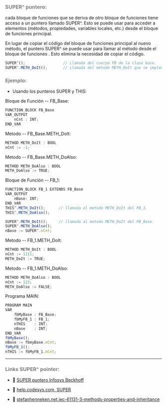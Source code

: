 ### <span style="color:grey">SUPER^ puntero:</span>
cada bloque de funciones que se deriva de otro bloque de funciones tiene acceso a un puntero llamado SUPER^. 
Esto se puede usar para acceder a elementos (métodos, propiedades, variables locales, etc.) desde el bloque de funciones principal.

En lugar de copiar el código del bloque de funciones principal al nuevo método, el puntero SUPER^ se puede usar para llamar al método desde el bloque de funciones  . Esto elimina la necesidad de copiar el código.

```javascript
SUPER^();                 // Llamada del cuerpo FB de la clase base.
SUPER^.METH_DoIt();       // Llamada del método METH_DoIt que se implementa en la clase base.
```
### <span style="color:grey">Ejemplo:</span>

- Usando los punteros SUPER y THIS:

Bloque de Función -- FB_Base:
```javascript
FUNCTION_BLOCK FB_Base
VAR_OUTPUT
    nCnt : INT;
END_VAR
```
Metodo -- FB_Base.METH_DoIt:
```javascript
METHOD METH_DoIt : BOOL
nCnt := -1;
```
Metodo -- FB_Base.METH_DoAlso:
```javascript
METHOD METH_DoAlso : BOOL
METH_DoAlso := TRUE;
```
Bloque de Función -- FB_1:
```javascript
FUNCTION_BLOCK FB_1 EXTENDS FB_Base
VAR_OUTPUT
    nBase: INT;
END_VAR
THIS^.METH_DoIt();      // llamada al metodo METH_DoIt del FB_1.
THIS^.METH_DoAlso();

SUPER^.METH_DoIt();     // llamada al metodo METH_DoIt del FB_Base.
SUPER^.METH_DoAlso();
nBase := SUPER^.nCnt;
```
Metodo -- FB_1.METH_DoIt:
```javascript
METHOD METH_DoIt : BOOL
nCnt := 1111;    
METH_DoIt := TRUE;
```
Metodo -- FB_1.METH_DoAlso:
```javascript
METHOD METH_DoAlso : BOOL
nCnt := 123;    
METH_DoAlso := FALSE;
```
Programa MAIN:
```javascript
PROGRAM MAIN
VAR
    fbMyBase : FB_Base;
    fbMyFB_1 : FB_1;
    nTHIS    : INT;
    nBase    : INT;
END_VAR
fbMyBase();
nBase := fbmyBase.nCnt;
fbMyFB_1();
nTHIS := fbMyFB_1.nCnt;
```
***
### <span style="color:grey">Links SUPER^ pointer:</span>
- 🔗 [SUPER puntero Infosys Beckhoff](https://infosys.beckhoff.com/content/1033/tc3_plc_intro/2528837771.html?id=5132996865500332085)

- 🔗 [help.codesys.com, SUPER](https://help.codesys.com/api-content/2/codesys/3.5.14.0/en/_cds_pointer_super/)

- 🔗 [stefanhenneken.net,iec-61131-3-methods-properties-and-inheritance](https://stefanhenneken.net/2017/04/23/iec-61131-3-methods-properties-and-inheritance/)

